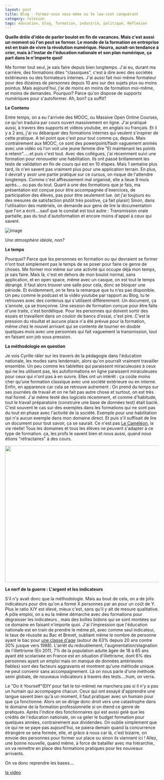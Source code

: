 ```yaml
---
layout: post
title: Blog - Formez-vous vous-même ou le low-cost conquérant 
category: relexion
tags: éducation, blog, formation, industrie, politique, Réflexion
---
```

**Quelle drôle d'idée de parler boulot en fin de vacances. Mais c'est aussi un moment où l'on peut se former. Le monde de la formation en entreprise est en train de vivre la révolution numérique. Hourra, aurait-on tendance à crier, mais à l'instar de l'éducation nationale et son plan numérique, ça part dans le n'importe quoi!**

Me former tout seul, je sais faire depuis bien longtemps. J'ai eu, durant ma carrière, des formations dites "classiques", c'est à dire avec des sociétés extérieures ou des formateurs internes. J'ai aussi fait moi-même formateur pour des dizaines de personnes depuis 10 ans sur des sujets plus ou moins pointus. Mais aujourd'hui, j'ai de moins en moins de formation moi-même, et moins de demandes. Pourquoi? Parce qu'on dispose de supports numériques pour s'autoformer. Ah, bon? ça suffit?

**Le Contenu**

Entre temps, on a eu l'arrivée des MOOC, ou Massive Open Online Courses, ce qu'on traduira par cours ouvert massivement en ligne. J'ai pratiqué aussi, à travers des supports et vidéos youtube, en anglais ou français. Et il y a 2 ans, j'ai vu débarquer des formations internes qui veulent s'inspirer de cette pratique. A tel point que c'est pour tout comme ça, depuis. Mais contrairement aux MOOC, ce sont des powerpoint/flash vaguement animés avec une vidéo où l'on voit une jeune femme dire "Et maintenant les points à retenir".....et puis c'est tout. Avec des collègues, j'ai récemment suivi une formation pour renouveler une habilitation. Ils ont passé brillamment les tests de validation en fin de cours qui est en 10 étapes. Mais 1 semaine plus tard, ils n'en savent pas vraiment plus pour une application terrain. En plus, il devrait y avoir une partie pratique sur ce cursus, on risque de l'attendre longtemps. Comme c'est affreusement mal organisé, elle a lieue 9 mois après.... ou pas du tout. Quant à une des formations que je fais, ma présentation est conçue pour être accompagnée d'exercices, de participation des élèves, pas pour être seulement lue. (et j'ai toujours eu des mesures de satisfaction plutôt très positive, ça fait plaisir) Sinon, dans l'utilisation des matériels, on demande aux gens de lire la documentation que l'on a écrit....sauf que le constat est tout autre : Transmission orale partielle, pas du tout d'autoformation et encore moins d'appel à ceux qui savent.

![image](https://cheziceman.files.wordpress.com/2017/09/fomationopen-e1503204409513.jpg)

*Une atmosphère idéale, non?*

**Le temps**

Pourquoi? Parce que les personnes en formation ou qui devraient se former n'ont tout simplement pas le temps de se poser pour faire ce genre de choses. Me former moi même sur une activité qui occupe déjà mon temps, je sais faire. Mais là, c'est en dehors de mon boulot normal, sans application, et en open space, même avec un casque, on est tout le temps dérangé. Il faut alors trouver une salle pour cela, donc se bloquer une période. Et évidemment, on te fera la remarque que tu n'es pas disponible. Un peu comme le podcast et la vidéo youtube par rapport au Blog, tu te retrouves avec des contenus qui s'utilisent différemment. Un document, ça s'annote, ça se tronçonne. Une session de formation conçue pour être faite d'une traite, c'est bordélique. Pour les personnes qui doivent sortir des essais et travaillent dans un couloir de bancs d'essai, c'est pire. C'est la pression du résultat et aucune place n'a été prévue pour la formation, même chez le nouvel arrivant qui se contente de tourner en double quelques mois avec une personnes qui fait vaguement la transmission, tout en faisant son job sous pression.

**La méthodologie en question**

Je vois Cyrille râler sur les travers de la pédagogie dans l'éducation nationale, les modes sans lendemain, alors qu'on pourraît vraiment travailler ensemble. Un peu comme les tablettes qui paraissent miraculeuses à ceux qui ne les utilisent pas, les autoformations en ligne paraissent miraculeuses pour ceux qui n'ont pas à en suivre. Elles ont un intérêt : ça coûte moins cher qu'une formation classique avec une société extérieure ou en interne. Enfin, en apparence car cela se retrouve autrement : On prend du temps sur ses journées de travail et on ne fait pas autre chose et surtout, on est très mal formé. J'ai même testé des logiciels récemment, et comme d'habitude, tout le travail préparatoire (construire une base de données test) était baclé. C'est souvent le cas sur des exemples dans les formations qui ne sont pas du tout en phase avec l'activité de la société. Exemple pour une habilitation qui n'a aucun exemple dans mon domaine direct. Et puis s'il suffisait de lire un document pour tout savoir, ça se saurait. Ce n'est pas <a href="https://fr.wikipedia.org/wiki/Le_Cam%C3%A9l%C3%A9on">Le Caméléon,</a> la vie réelle! Tous les domaines et tous les élèves ne peuvent s'adapter à ce type de formation. ça, les profs le savent bien et nous aussi, quand nous étions "réfractaires" à des cours.

<img class="aligncenter size-full wp-image-21006" src="https://cheziceman.files.wordpress.com/2017/09/moocornot.png" alt="" width="562" height="448" />

**Le nerf de la guerre : L'argent et les indicateurs**

S'il n'y avait donc que la méthodologie. Mais au bout de cela, on a de jolis indicateurs pour dire qu'on a formé X personnes par an pour un coût de Y. Plus le ratio X/Y est élevé, mieux c'est, sans qu'il y ait de mesure qualitative. A pôle emploi, on a eu la même démarche avec des formations pour dégraisser les indicateurs , mais des boîtes bidons qui se sont montées sur ce domaine en faisant n'importe quoi. J'ai l'impression que l'éducation nationale est en train de prendre le même pli, avec comme seul indicateur, le taux de réussite au Bac et Brevet, oubliant même le nombre de personne ayant le bac pour <a href="http://www.education.gouv.fr/cid52071/baccalaureat-2010.html#Tableaux%20statistiques">une classe d'age</a> (autour de 63% depuis 20 ans contre 30% jusque vers 1988). L'arrêt du redoublement, l'augmentation/stagnation de l'illettrisme (En 2011, 7% de la population adulte âgée de 18 à 65 ans ayant été scolarisée en France est en situation d’illettrisme, dont 6% des personnes ayant un emploi mais on manque de données antérieures fiables) sont des facteurs aggravants et montrent qu'une méthode unique ne peut convenir sans accompagnement. Là on nous parle d'une méthode semi globale, de nouveaux indicateurs à travers des tests....hum, on verra.

Le "Do it Yourself"(DIY pour fait le toi-même) ne marchera pas si il n'y a pas un humain qui accompagne chacun. Ceux qui ont essayé d'apprendre une langue savent bien qu'à un moment, il faut pratiquer avec un humain pour que ça fonctionne. Alors on se dirige donc droit vers une catastrophe dans le domaine de la formation professionnelle si on étend ce genre de pratiques. Après l'indice des fonctionnaires qui est aussi gelé que les crédits de l'éducation nationale, on va geler le budget formation pour quelques années, contrairement aux dividendes. On oublie simplement que ce qui ne se paye pas aujourd'hui, se paiera demain quand la concurrence étrangère se sera formée, elle, et grâce à nous car là, c'est bizarre, on envoie des personnes pour former sur place ou sinon ils viennent ici ! Allez, une bonne nouvelle, quand même, à force de batailler avec ma hiérarchie, on va remettre en place des formations pratiques pour les nouveaux arrivants.

On va donc reprendre les bases....

[la video](https://www.youtube.com/watch?v=GHanQzRErqU)

